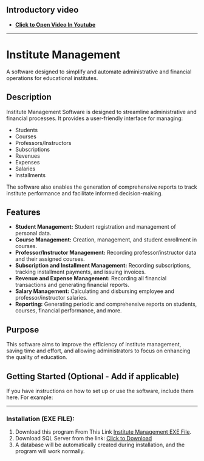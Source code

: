 ## Introductory video
- **[Click to Open Video In Youtube](https://www.youtube.com/watch?v=GkI2WT-eQF4&list=PL8lXpmWGXc7WlJNWXmvJ8yFIPDAMEBcOI)**
---
# Institute Management

A software designed to simplify and automate administrative and financial operations for educational institutes.

## Description

Institute Management Software is designed to streamline administrative and financial processes. It provides a user-friendly interface for managing:

*   Students
*   Courses
*   Professors/Instructors
*   Subscriptions
*   Revenues
*   Expenses
*   Salaries
*   Installments

The software also enables the generation of comprehensive reports to track institute performance and facilitate informed decision-making.

## Features

*   **Student Management:** Student registration and management of personal data.
*   **Course Management:** Creation, management, and student enrollment in courses.
*   **Professor/Instructor Management:** Recording professor/instructor data and their assigned courses.
*   **Subscription and Installment Management:** Recording subscriptions, tracking installment payments, and issuing invoices.
*   **Revenue and Expense Management:** Recording all financial transactions and generating financial reports.
*   **Salary Management:** Calculating and disbursing employee and professor/instructor salaries.
*   **Reporting:** Generating periodic and comprehensive reports on students, courses, financial performance, and more.

## Purpose

This software aims to improve the efficiency of institute management, saving time and effort, and allowing administrators to focus on enhancing the quality of education.

## Getting Started (Optional - Add if applicable)

If you have instructions on how to set up or use the software, include them here. For example:

---

### Installation (EXE FILE):
1. Download this program From This Link [Institute Management EXE File]().
2. Download SQL Server from the link:
   [Click to Download](https://www.microsoft.com/en-us/sql-server/sql-server-downloads)
3. A database will be automatically created during installation, and the program will work normally.
